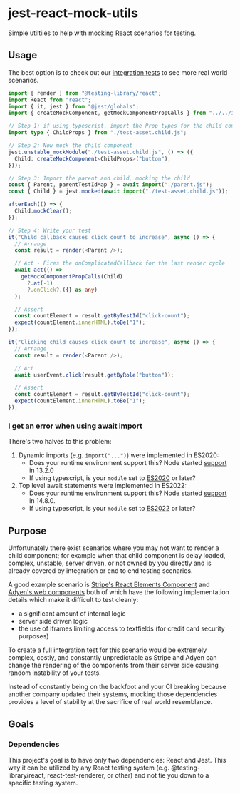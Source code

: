 # jest-react-mock-utils

Simple utiltiies to help with mocking React scenarios for testing.

## Usage

The best option is to check out our [integration tests](./src/tests-functional-component/child-with-props/index.test.tsx) to see more real world scenarios.

```typescript
import { render } from "@testing-library/react";
import React from "react";
import { it, jest } from "@jest/globals";
import { createMockComponent, getMockComponentPropCalls } from "../../index.js";

// Step 1: if using typescript, import the Prop types for the child component
import type { ChildProps } from "./test-asset.child.js";

// Step 2: Now mock the child component
jest.unstable_mockModule("./test-asset.child.js", () => ({
  Child: createMockComponent<ChildProps>("button"),
}));

// Step 3: Import the parent and child, mocking the child
const { Parent, parentTestIdMap } = await import("./parent.js");
const { Child } = jest.mocked(await import("./test-asset.child.js"));

afterEach(() => {
  Child.mockClear();
});

// Step 4: Write your test
it("Child callback causes click count to increase", async () => {
  // Arrange
  const result = render(<Parent />);

  // Act - Fires the onComplicatedCallback for the last render cycle
  await act(() =>
    getMockComponentPropCalls(Child)
      ?.at(-1)
      ?.onClick?.({} as any)
  );

  // Assert
  const countElement = result.getByTestId("click-count");
  expect(countElement.innerHTML).toBe("1");
});

it("Clicking child causes click count to increase", async () => {
  // Arrange
  const result = render(<Parent />);

  // Act
  await userEvent.click(result.getByRole("button"));

  // Assert
  const countElement = result.getByTestId("click-count");
  expect(countElement.innerHTML).toBe("1");
});
```

### I get an error when using await import

There's two halves to this problem:

1. Dynamic imports (e.g. `import("...")`) were implemented in ES2020:
   - Does your runtime environment support this? Node started [support](https://developer.mozilla.org/en-US/docs/Web/JavaScript/Reference/Operators/import#browser_compatibility) in 13.2.0
   - If using typescript, is your `module` set to [ES2020](https://www.typescriptlang.org/docs/handbook/release-notes/typescript-3-8.html#es2020-for-target-and-module) or later?
1. Top level await statements were implemented in ES2022:
   - Does your runtime environment support this? Node started [support](https://developer.mozilla.org/en-US/docs/Web/JavaScript/Reference/Operators/await#browser_compatibility) in 14.8.0.
   - If using typescript, is your `module` set to [ES2022](https://www.typescriptlang.org/docs/handbook/release-notes/typescript-4-5.html#module-es2022) or later?

## Purpose

Unfortunately there exist scenarios where you may not want to render a child component; for example when that child component is delay loaded, complex, unstable, server driven, or not owned by you directly and is already covered by integration or end to end testing scenarios.

A good example scenario is [Stripe's React Elements Component](https://www.npmjs.com/package/@stripe/react-stripe-js) and [Adyen's web components](https://www.npmjs.com/package/@adyen/adyen-web) both of which have the following implementation details which make it difficult to test cleanly:

- a significant amount of internal logic
- server side driven logic
- the use of iframes limiting access to textfields (for credit card security purposes)

To create a full integration test for this scenario would be extremely complex, costly, and constantly unpredictable as Stripe and Adyen can change the rendering of the components from their server side causing random instability of your tests.

Instead of constantly being on the backfoot and your CI breaking because another company updated their systems, mocking those dependencies provides a level of stability at the sacrifice of real world resemblance.

## Goals

### Dependencies

This project's goal is to have only two dependencies: React and Jest. This way it can be utilized by any React testing system (e.g. @testing-library/react, react-test-renderer, or other) and not tie you down to a specific testing system.
